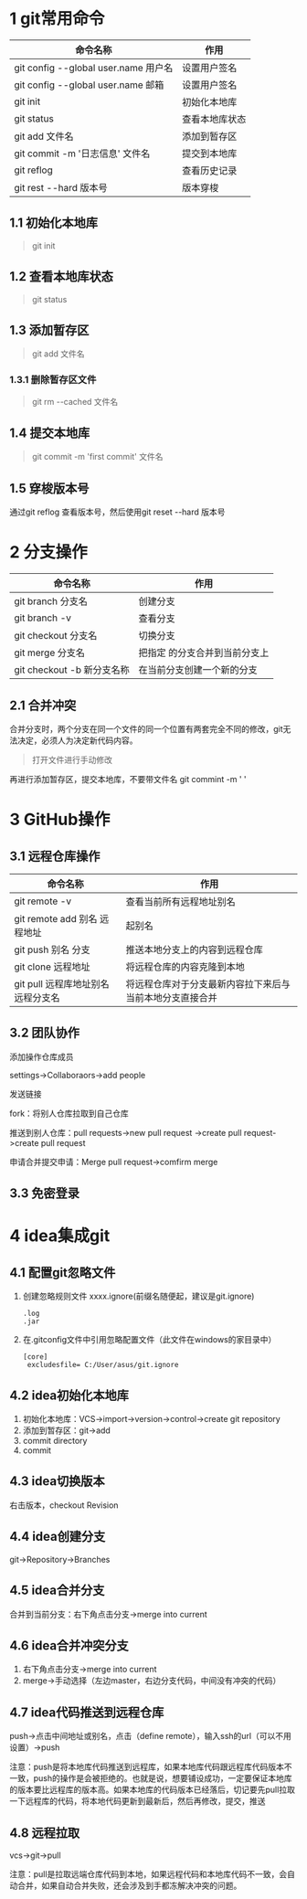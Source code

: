 # 1 git常用命令

| 命令名称                             | 作用           |
| ------------------------------------ | -------------- |
| git config --global user.name 用户名 | 设置用户签名   |
| git config --global user.name 邮箱   | 设置用户签名   |
| git init                             | 初始化本地库   |
| git status                           | 查看本地库状态 |
| git add 文件名                       | 添加到暂存区   |
| git commit -m '日志信息' 文件名      | 提交到本地库   |
| git reflog                           | 查看历史记录   |
| git rest --hard 版本号               | 版本穿梭       |

## 1.1 初始化本地库

> git init

## 1.2 查看本地库状态

> git status

## 1.3 添加暂存区

> git add 文件名

### 1.3.1 删除暂存区文件

> git rm --cached 文件名

## 1.4 提交本地库

> git commit -m 'first commit' 文件名 

## 1.5 穿梭版本号

通过git reflog 查看版本号，然后使用git reset --hard 版本号

# 2 分支操作

| 命令名称                   | 作用                          |
| -------------------------- | ----------------------------- |
| git branch 分支名          | 创建分支                      |
| git branch -v              | 查看分支                      |
| git checkout 分支名        | 切换分支                      |
| git merge 分支名           | 把指定 的分支合并到当前分支上 |
| git checkout -b 新分支名称 | 在当前分支创建一个新的分支    |

##  2.1 合并冲突

合并分支时，两个分支在同一个文件的同一个位置有两套完全不同的修改，git无法决定，必须人为决定新代码内容。

> 打开文件进行手动修改

再进行添加暂存区，提交本地库，不要带文件名 git commint -m ' '

# 3 GitHub操作

## 3.1 远程仓库操作

| 命令名称                           | 作用                                                     |
| ---------------------------------- | -------------------------------------------------------- |
| git remote -v                      | 查看当前所有远程地址别名                                 |
| git remote add 别名 远程地址       | 起别名                                                   |
| git push 别名 分支                 | 推送本地分支上的内容到远程仓库                           |
| git clone 远程地址                 | 将远程仓库的内容克隆到本地                               |
| git pull 远程库地址别名 远程分支名 | 将远程仓库对于分支最新内容拉下来后与当前本地分支直接合并 |



## 3.2 团队协作

添加操作仓库成员

settings->Collaboraors->add people

发送链接

fork：将别人仓库拉取到自己仓库

推送到别人仓库：pull requests->new pull request ->create pull request->create pull request

申请合并提交申请：Merge pull request->comfirm merge

## 3.3 免密登录

# 4 idea集成git

## 4.1 配置git忽略文件

1. 创建忽略规则文件 xxxx.ignore(前缀名随便起，建议是git.ignore)

   ```ignore
   .log
   .jar
   ```

2. 在.gitconfig文件中引用忽略配置文件（此文件在windows的家目录中）

   ```
   [core]
   	excludesfile= C:/User/asus/git.ignore
   ```



## 4.2 idea初始化本地库

1. 初始化本地库：VCS->import->version->control->create git repository
2. 添加到暂存区：git->add
3. commit directory
4. commit



## 4.3 idea切换版本

右击版本，checkout Revision 

## 4.4 idea创建分支

git->Repository->Branches

## 4.5 idea合并分支

合并到当前分支：右下角点击分支->merge into current

## 4.6 idea合并冲突分支

1. 右下角点击分支->merge into current
2. merge->手动选择（左边master，右边分支代码，中间没有冲突的代码）

## 4.7 idea代码推送到远程仓库

push->点击中间地址或别名，点击（define remote），输入ssh的url（可以不用设置）->push



注意：push是将本地库代码推送到远程库，如果本地库代码跟远程库代码版本不一致，push的操作是会被拒绝的。也就是说，想要铺设成功，一定要保证本地库的版本要比远程库的版本高。如果本地库的代码版本已经落后，切记要先pull拉取一下远程库的代码，将本地代码更新到最新后，然后再修改，提交，推送

## 4.8 远程拉取

vcs->git->pull

注意：pull是拉取远端仓库代码到本地，如果远程代码和本地库代码不一致，会自动合并，如果自动合并失败，还会涉及到手都冻解决冲突的问题。

